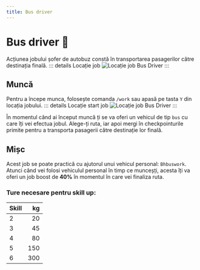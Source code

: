 ```yaml
---
title: Bus driver
---
```


# Bus driver 🚌

Acțiunea jobului șofer de autobuz constă în transportarea pasagerilor către destinația finală.
::: details Locație job
![Locație job Bus Driver](https://i.imgur.com/C1Lh0k6.png "Locație job Bus Driver")
:::
## Muncă
Pentru a începe munca, folosește comanda `/work` sau apasă pe tasta `Y` din locația jobului.
::: details Locație start job
![Locație job Bus Driver](https://i.imgur.com/spHgbwe.png "Locație job Bus Driver")
:::

În momentul când ai început muncă ți se va oferi un vehicul de tip `bus` cu care îți vei efectua jobul. Alege-ți ruta, iar apoi mergi în checkpointurile primite pentru a transporta pasagerii către destinație lor finală.


## Mișc
Acest job se poate practică cu ajutorul unui vehicul personal: `Bhbuswork`.
Atunci când vei folosi vehiculul personal în timp ce munceșți, acesta îți va oferi un job boost de **40%** în momentul în care vei finaliza ruta.

### Ture necesare pentru skill up:

| Skill         |  kg   |
| ------------- | ----: |
| 2             | 20|
| 3             | 45|
| 4             | 80|
| 5             | 150|
| 6             | 300|
